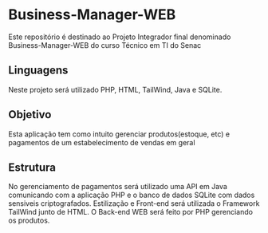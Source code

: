 # Business-Manager-WEB
Este repositório é destinado ao Projeto Integrador final denominado Business-Manager-WEB do curso Técnico em TI do Senac

## Linguagens
Neste projeto será utilizado PHP, HTML, TailWind, Java e SQLite.

## Objetivo
Esta aplicação tem como intuito gerenciar produtos(estoque, etc) e pagamentos de um estabelecimento de vendas em geral

## Estrutura
No gerenciamento de pagamentos será utilizado uma API em Java comunicando com a aplicação PHP e o banco de dados SQLite com dados sensiveis criptografados.
Estilização e Front-end será utilizada o Framework TailWind junto de HTML.
O Back-end WEB será feito por PHP gerenciando os produtos.
